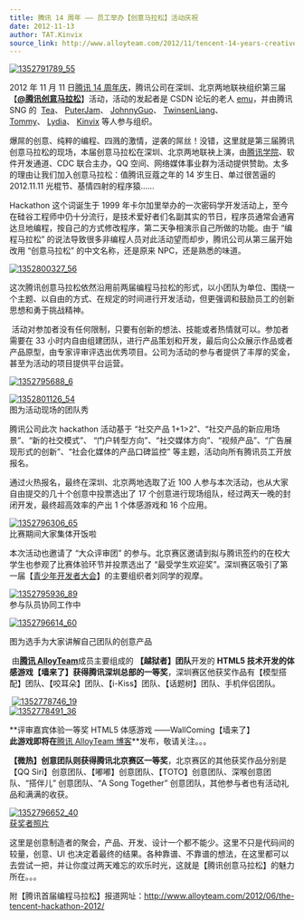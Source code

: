 ```yaml
---
title: 腾讯 14 周年 —— 员工举办【创意马拉松】活动庆祝
date: 2012-11-13
author: TAT.Kinvix
source_link: http://www.alloyteam.com/2012/11/tencent-14-years-creative-marathon/
---
```


[![](http://www.alloyteam.com/wp-content/uploads/2012/11/1352791789_55.bmp "1352791789_55")](http://www.alloyteam.com/wp-content/uploads/2012/11/1352791789_55.bmp)

2012 年 11 月 11 日[腾讯 14 周年庆](http://v.qq.com/page/x/s/3/x00119isxs3.html)，腾讯公司在深圳、北京两地联袂组织第三届【**[@腾讯创意马拉松](http://t.qq.com/hackathon)**】活动，活动的发起者是 CSDN 论坛的老人 [emu](http://my.csdn.net/emu)，并由腾讯 SNG 的  [Tea](http://www.alloyteam.com/author/tealin/)、 [PuterJam](http://www.pjhome.net/)、 [JohnnyGuo](http://www.alloyteam.com/author/johnny/)、 [TwinsenLiang](http://www.twinsenliang.net/)、 [Tommy](http://tommyfan.com/)、 [Lydia](http://t.qq.com/lydialiu_ly)、 [Kinvix](http://www.alloyteam.com/author/kinvix) 等人参与组织。

爆屌的创意、纯粹的编程、四溅的激情，逆袭的屌丝！没错，这里就是第三届腾讯创意马拉松的现场，本届创意马拉松在深圳、北京两地联袂上演，由[腾讯学院](http://e.t.qq.com/tencentacademy)、软件开发通道、CDC 联合主办，QQ 空间、网络媒体事业群为活动提供赞助。太多的理由让我们加入创意马拉松：值腾讯豆蔻之年的 14 岁生日、单过很苦逼的 2012.11.11 光棍节、基情四射的程序猿……

Hackathon 这个词诞生于 1999 年卡尔加里举办的一次密码学开发活动上，至今在硅谷工程师中仍十分流行，是技术爱好者们名副其实的节日，程序员通常会通宵达旦地编程，按自己的方式修改程序，第二天争相演示自己所做的功能。由于 “编程马拉松” 的说法导致很多非编程人员对此活动望而却步，腾讯公司从第三届开始改用 “创意马拉松” 的中文名称，还是原来 NPC，还是熟悉的味道。

[![](http://www.alloyteam.com/wp-content/uploads/2012/11/1352800327_56.bmp "1352800327_56")](http://www.alloyteam.com/wp-content/uploads/2012/11/1352800327_56.bmp)

这次腾讯创意马拉松依然沿用前两届编程马拉松的形式，以小团队为单位、围绕一个主题、以自由的方式、在规定的时间进行开发活动，但更强调和鼓励员工的创新思想和勇于挑战精神。

 活动对参加者没有任何限制，只要有创新的想法、技能或者热情就可以。参加者需要在 33 小时内自由组建团队，进行产品策划和开发，最后向公众展示作品或者产品原型，由专家评审评选出优秀项目。公司为活动的参与者提供了丰厚的奖金，甚至为活动的项目提供平台运营。

[![](http://www.alloyteam.com/wp-content/uploads/2012/11/1352795688_6.jpg "1352795688_6")](http://www.alloyteam.com/wp-content/uploads/2012/11/1352795688_6.jpg)

[![](http://www.alloyteam.com/wp-content/uploads/2012/11/1352801126_54.png "1352801126_54")](http://www.alloyteam.com/wp-content/uploads/2012/11/1352801126_54.png)  
图为活动现场的团队秀

腾讯公司此次 hackathon 活动基于 “社交产品 1+1>2”、“社交产品的新应用场景”、“新的社交模式”、 “门户转型方向”、“社交媒体方向”、“视频产品”、“广告展现形式的创新”、“社会化媒体的产品口碑监控” 等主题，活动向所有腾讯员工开放报名。

通过火热报名，最终在深圳、北京两地选取了近 100 人参与本次活动，也从大家自由提交的几十个创意中投票选出了 17 个创意进行现场组队，经过两天一晚的封闭开发，最终超高效率的产出 1 个体感游戏和 16 个应用。

[![](http://www.alloyteam.com/wp-content/uploads/2012/11/1352796306_65.jpg "1352796306_65")  
](http://www.alloyteam.com/wp-content/uploads/2012/11/1352796306_65.jpg)比赛期间大家集体开饭啦

本次活动也邀请了 “大众评审团” 的参与。北京赛区邀请到拟与腾讯签约的在校大学生也参观了比赛体验环节并投票选出了 “最受学生欢迎奖”。深圳赛区吸引了第一届【[青少年开发者大会](http://adc-cn.org/)】的主要组织者刘同学的观摩。

[![](http://www.alloyteam.com/wp-content/uploads/2012/11/1352795936_89.bmp "1352795936_89")](http://www.alloyteam.com/wp-content/uploads/2012/11/1352795936_89.bmp)  
参与队员协同工作中

[![](http://www.alloyteam.com/wp-content/uploads/2012/11/1352796614_60.bmp "1352796614_60")](http://www.alloyteam.com/wp-content/uploads/2012/11/1352796614_60.bmp)

图为选手为大家讲解自己团队的创意产品

 由[**腾讯 AlloyTeam**](http://www.alloyteam.com/)成员主要组成的 **【越狱者】团队**开发的 **HTML5 技术开发的体感游戏【墙来了】**获得**腾讯深圳总部的一等奖**，深圳赛区他获奖作品有【模型搭配】团队、【咬耳朵】团队、【i-Kiss】团队、【话题树】团队、手机伴侣团队。

 [![](http://www.alloyteam.com/wp-content/uploads/2012/11/1352778746_19.jpg "1352778746_19")](http://www.alloyteam.com/wp-content/uploads/2012/11/1352778746_19.jpg)  
[![](http://www.alloyteam.com/wp-content/uploads/2012/11/1352778491_36.jpg "1352778491_36")](http://www.alloyteam.com/wp-content/uploads/2012/11/1352778491_36.jpg)

**评审嘉宾体验一等奖 HTML5 体感游戏 ——WallComing【墙来了】  
**此游戏即将在**[腾讯 AlloyTeam 博客](http://www.alloyteam.com/)**发布，敬请关注。。。

**【微热】**创意团队则获得**腾讯北京赛区一等奖**，北京赛区的其他获奖作品分别是【QQ Siri】创意团队、【嘟嘟】创意团队、【TOTO】创意团队、深喉创意团队、“搭伴儿” 创意团队、“A Song Together” 创意团队，其他参与者也有活动礼品和满满的收获。

[![](http://www.alloyteam.com/wp-content/uploads/2012/11/1352796652_40.jpg "1352796652_40")  
获奖者照片](http://www.alloyteam.com/wp-content/uploads/2012/11/1352796652_40.jpg)

这里是创意制造者的聚会，产品、开发、设计一个都不能少。这里不只是代码间的较量，创意、UI 也决定着最终的结果。各种靠谱、不靠谱的想法，在这里都可以去尝试一把，并让你度过两天难忘的欢乐时光，这就是【腾讯创意马拉松】的魅力所在。。。

附【腾讯首届编程马拉松】报道网址：<http://www.alloyteam.com/2012/06/the-tencent-hackathon-2012/>